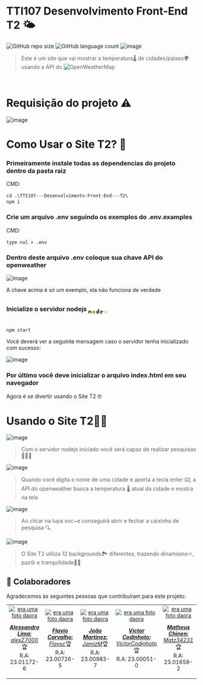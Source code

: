 <h1>TTI107 Desenvolvimento Front-End T2 🌤️</h1>

![GitHub repo size](https://img.shields.io/github/repo-size/JamizM/TTI107---Desenvolvimento-Front-End---T2?style=for-the-badge)
![GitHub language count](https://img.shields.io/github/languages/count/JamizM/TTI107---Desenvolvimento-Front-End---T2?style=for-the-badge)
![image](https://github.com/JamizM/TTI107---Desenvolvimento-Front-End---T2/assets/78627928/2231568f-e161-4a51-bb0b-0887a9d13f64)
<br>

> Este é um site que vai mostrar a temperatura🌡️ de cidades/paises🌍 usando a API do <img src="https://openweathermap.org/themes/openweathermap/assets/img/logo_white_cropped.png" alt="OpenWeatherMap" width="85"/><br>
>  
<br>

<h1>Requisição do projeto ⚠️</h1>

![image](https://github.com/JamizM/TTI107---Desenvolvimento-Front-End---T2/assets/78627928/78822bd6-3eba-4180-b46d-c4144134ef4e)

<h1>Como Usar o Site T2? 🤔</h1>
<h3>Primeiramente instale todas as dependencias do projeto dentro da pasta raiz</h3>
CMD: 

```
cd .\TTI107---Desenvolvimento-Front-End---T2\
npm i
```
<h3>Crie um arquivo .env seguindo os exemplos do .env.examples</h3>
CMD: 

```
type nul > .env
```

<h3>Dentro deste arquivo .env coloque sua chave API do openweather</h3>

![image](https://github.com/JamizM/TTI107---Desenvolvimento-Front-End---T2/assets/78627928/81f6b49d-eaba-4665-b64c-fc9979eef6d3)
<p>A chave acima é só um exemplo, ela não funciona de verdade</p>

<h3>Inicialize o servidor nodejs 
 <a href="https://nodejs.org" target="_blank" rel="noreferrer"> 
  <img align="middle" src="https://raw.githubusercontent.com/devicons/devicon/master/icons/nodejs/nodejs-original-wordmark.svg" alt="nodejs" width="50" height="50"/> 
 </a>
</h3>

```
npm start
```
<p>Você deverá ver a seguinte mensagem caso o servidor tenha inicializado com sucesso:</p>

![image](https://github.com/JamizM/TTI107---Desenvolvimento-Front-End---T2/assets/78627928/0024f3e6-4e7e-43b7-9ca4-309bb4d0c38e)

<h3>Por último você deve inicializar o arquivo index.html em seu navegador</h3>
<p>Agora é se divertir usando o Site T2 🤓</p>

<h1>Usando o Site T2🤳🏼</h1>

![image](https://github.com/JamizM/TTI107---Desenvolvimento-Front-End---T2/assets/78627928/8a2dd3e7-fcb8-4dcb-85f6-480c39e06a03)

> Com o servidor nodejs iniciado você será capaz de realizar pesquisas 🤏🏼😎
>

![image](https://github.com/JamizM/TTI107---Desenvolvimento-Front-End---T2/assets/78627928/8933293a-84bd-476d-8e5a-a9228d827607)

> Quando você digita o nome de uma cidade e aperta a tecla enter ⌨️, a API do openweather busca a temperatura 🌡️ atual da cidade e mostra na tela
>  

![image](https://github.com/JamizM/TTI107---Desenvolvimento-Front-End---T2/assets/78627928/f78ebc21-77ec-414a-90fd-d2a0d94f2157)
> Ao clicar na lupa voc~e conseguirá abrir e fechar a caixinha de pesquisa 🔍
>

![image](https://github.com/JamizM/TTI107---Desenvolvimento-Front-End---T2/assets/78627928/3ec0c33e-2635-4329-be62-e00a085158ae)
> O Site T2 utiliza 12 backgrounds🏞️ diferentes, trazendo dinamismo♾️, paz☮️ e tranquilidade🧘🏼
>

## 🤝 Colaboradores

Agradecemos às seguintes pessoas que contribuíram para este projeto:
<table>
  <tr>
    <td align="center">
      <a href="#">
        <img src="https://avatars.githubusercontent.com/u/78627928?v=4" width="100px;" alt="era uma foto daora"/><br>
        <sub>
          <p><b><i>Alessandro Lima:</i></b> <a href="https://github.com/alexZ7000"><i>alexZ7000</i></a>🏆<br>R.A: 23.01172-6</p>
        </sub>
      </a>
    </td>
      <td align="center">
      <a href="#">
        <img src="https://avatars.githubusercontent.com/u/124106382?v=4" width="100px;" alt="era uma foto daora"/><br>
        <sub>
          <p><b><i>Flavio Carvalho:</i></b> <a href="https://github.com/Flavsc"><i>Flavsc</i></a>🏆<br>R.A: 23.00726-5</p>
        </sub>
      </a>
    </td>
        <td align="center">
      <a href="#">
        <img src="https://avatars.githubusercontent.com/u/133376282?v=4" width="100px;" alt="era uma foto daora"/><br>
        <sub>
          <p><b><i>João Martinez:</i></b> <a href="https://github.com/JamizM"><i>JamizM</i></a>🏆<br>R.A: 23.00983-7</p>
        </sub>
      </a>
    </td>
    <td align="center">
      <a href="#">
        <img src="https://avatars.githubusercontent.com/u/133376215?v=4" width="100px;" alt="era uma foto daora"/><br>
        <sub>
          <p><b><i>Victor Codinhoto:</i></b> <a href="https://github.com/VictorCodinhoto"><i>VictorCodinhoto</i></a>🏆<br>R.A: 23.00051-0</p>
        </sub>
      </a>
    </td>
    <td align="center">
      <a href="#">
        <img src="https://avatars.githubusercontent.com/u/126502239?v=4" width="100px;" alt="era uma foto daora"/><br>
        <sub>
          <p><b><i>Matheus Chinen:</i></b> <a href="https://github.com/Matz34231"><i>Matz34231</i></a>🏆<br>R.A: 23.01658-2</p>
        </sub>
      </a>
    </td>
  </tr>
</table>
